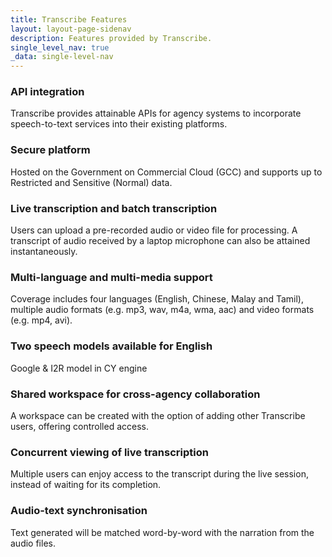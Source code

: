 ```yaml
---
title: Transcribe Features
layout: layout-page-sidenav
description: Features provided by Transcribe.
single_level_nav: true
_data: single-level-nav
---
```


### API integration
Transcribe provides attainable APIs for agency systems to incorporate speech-to-text services into their existing platforms. 

### Secure platform
Hosted on the Government on Commercial Cloud (GCC) and supports up to Restricted and Sensitive (Normal) data. 

### Live transcription and batch transcription 
Users can upload a pre-recorded audio or video file for processing. A transcript of audio received by a laptop microphone can also be attained instantaneously. 

### Multi-language and multi-media support
Coverage includes four languages (English, Chinese, Malay and Tamil), multiple audio formats (e.g. mp3, wav, m4a, wma, aac) and video formats (e.g. mp4, avi). 

### Two speech models available for English 
Google & I2R model in CY engine 

### Shared workspace for cross-agency collaboration 
A workspace can be created with the option of adding other Transcribe users, offering controlled access. 

### Concurrent viewing of live transcription 
Multiple users can enjoy access to the transcript during the live session, instead of waiting for its completion. 

### Audio-text synchronisation 
Text generated will be matched word-by-word with the narration from the audio files.
